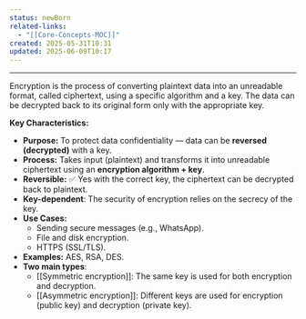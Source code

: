 ```yaml
---
status: newBorn
related-links:
  - "[[Core-Concepts-MOC]]"
created: 2025-05-31T10:31
updated: 2025-06-09T10:17
---
```

---

Encryption is the process of converting plaintext data into an unreadable format, called ciphertext, using a specific algorithm and a key. The data can be decrypted back to its original form only with the appropriate key.

**Key Characteristics:**

- **Purpose:** To protect data confidentiality — data can be **reversed (decrypted)** with a key.
- **Process:** Takes input (plaintext) and transforms it into unreadable ciphertext using an **encryption algorithm + key**.
- **Reversible:** ✅ Yes with the correct key, the ciphertext can be decrypted back to plaintext.
- **Key-dependent**: The security of encryption relies on the secrecy of the key.
- **Use Cases:**
    - Sending secure messages (e.g., WhatsApp).
    - File and disk encryption.
    - HTTPS (SSL/TLS).
- **Examples:** AES, RSA, DES.
- **Two main types**:
    - [[Symmetric encryption]]: The same key is used for both encryption and decryption.
    - [[Asymmetric encryption]]: Different keys are used for encryption (public key) and decryption (private key).

